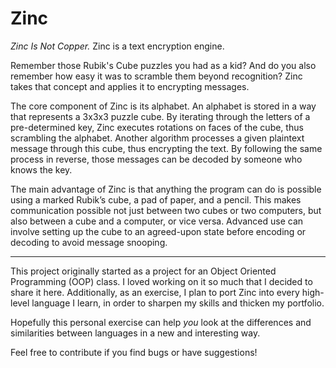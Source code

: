 # Zinc
*Zinc Is Not Copper.* Zinc is a text encryption engine.

Remember those Rubik's Cube puzzles you had as a kid? And do you also remember how easy it was to scramble them beyond recognition? Zinc takes that concept and applies it to encrypting messages.

The core component of Zinc is its alphabet. An alphabet is stored in a way that represents a 3x3x3 puzzle cube. By iterating through the letters of a pre-determined key, Zinc executes rotations on faces of the cube, thus scrambling the alphabet. Another algorithm processes a given plaintext message through this cube, thus encrypting the text. By following the same process in reverse, those messages can be decoded by someone who knows the key.

The main advantage of Zinc is that anything the program can do is possible using a marked Rubik’s cube, a pad of paper, and a pencil. This makes communication possible not just between two cubes or two computers, but also between a cube and a computer, or vice versa. Advanced use can involve setting up the cube to an agreed-upon state before encoding or decoding to avoid message snooping.

---

This project originally started as a project for an Object Oriented Programming (OOP) class. I loved working on it so much that I decided to share it here. Additionally, as an exercise, I plan to port Zinc into every high-level language I learn, in order to sharpen my skills and thicken my portfolio.

Hopefully this personal exercise can help *you* look at the differences and similarities between languages in a new and interesting way. 

Feel free to contribute if you find bugs or have suggestions!
